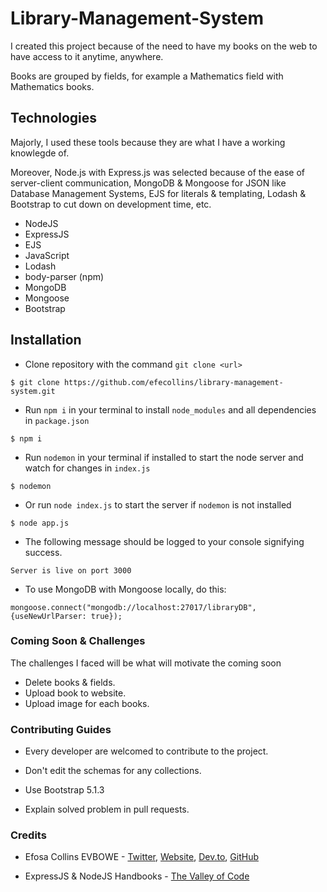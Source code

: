 # Library-Management-System

I created this project because of the need to have my books on the web to have access to it anytime, anywhere.

Books are grouped by fields, for example a Mathematics field with Mathematics books.

## Technologies

Majorly, I used these tools because they are what I have a working knowlegde of.

 Moreover, Node.js with Express.js was selected because of the ease of server-client communication, MongoDB & Mongoose for JSON like Database Management Systems, EJS for literals & templating, Lodash & Bootstrap to cut down on development time, etc.

- NodeJS
- ExpressJS
- EJS
- JavaScript
- Lodash
- body-parser (npm)
- MongoDB
- Mongoose
- Bootstrap

## Installation

- Clone repository with the command `git clone <url>`
```
$ git clone https://github.com/efecollins/library-management-system.git
```

- Run `npm i` in your terminal to install `node_modules` and all dependencies in `package.json`
```
$ npm i
```
- Run `nodemon` in your terminal if installed to start the node server and watch for changes in `index.js`
```
$ nodemon
```

- Or run `node index.js` to start the server if `nodemon` is not installed
```
$ node app.js
```

- The following message should be logged to your console signifying success.

```
Server is live on port 3000
```

- To use MongoDB with Mongoose locally, do this:
```
mongoose.connect("mongodb://localhost:27017/libraryDB", {useNewUrlParser: true});
```

### **Coming Soon** & Challenges

The challenges I faced will be what will motivate the coming soon

- Delete books & fields.
- Upload book to website.
- Upload image for each books.

### Contributing Guides
- Every developer are welcomed to contribute to the project.

- Don't edit the schemas for any collections.

- Use Bootstrap 5.1.3

- Explain solved problem in pull requests.

### Credits

- Efosa Collins EVBOWE - [Twitter](https://twitter.com/EfeCollins7),  [Website](https://efecollins.github.io/new-pweb/dist), [Dev.to](https://dev.to/efecollins), [GitHub](https://github.com/efecollins)

- ExpressJS & NodeJS Handbooks - [The Valley of Code](https://thevalleyofcode.com/)